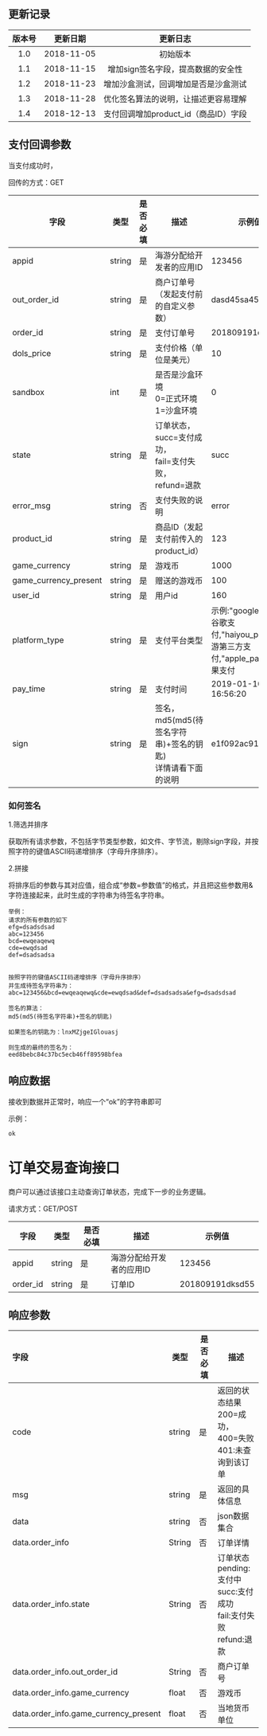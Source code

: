 ## 更新记录

| 版本号 |  更新日期  |               更新日志               |
| :----: | :--------: | :----------------------------------: |
|  1.0   | 2018-11-05 |               初始版本               |
|  1.1   | 2018-11-15 |  增加sign签名字段，提高数据的安全性  |
|  1.2   | 2018-11-23 | 增加沙盒测试，回调增加是否是沙盒测试 |
|  1.3   | 2018-11-28 | 优化签名算法的说明，让描述更容易理解 |
|  1.4   | 2018-12-13 | 支付回调增加product_id（商品ID）字段 |



## 支付回调参数

当支付成功时，

回传的方式：GET

| 字段                  | 类型   | 是否必填 | 描述                                                         | 示例值                                                       |
| --------------------- | ------ | -------- | ------------------------------------------------------------ | ------------------------------------------------------------ |
| appid                 | string | 是       | 海游分配给开发者的应用ID                                     | 123456                                                       |
| out_order_id          | string | 是       | 商户订单号（发起支付前的自定义参数）                         | dasd45sa45                                                   |
| order_id              | string | 是       | 支付订单号                                                   | 201809191dksd55                                              |
| dols_price            | string | 是       | 支付价格（单位是美元）                                       | 10                                                           |
| sandbox               | int    | 是       | 是否是沙盒环境<br />0=正式环境<br />1=沙盒环境               | 0                                                            |
| state                 | string | 是       | 订单状态，<br />succ=支付成功，<br />fail=支付失败，<br />refund=退款 | succ                                                         |
| error_msg             | string | 否       | 支付失败的说明                                               | error                                                        |
| product_id            | string | 是       | 商品ID（发起支付前传入的product_id）                         | 123                                                          |
| game_currency         | string | 是       | 游戏币                                                       | 1000                                                         |
| game_currency_present | string | 是       | 赠送的游戏币                                                 | 100                                                          |
| user_id               | string | 是       | 用户id                                                       | 160                                                          |
| platform_type         | string | 是       | 支付平台类型                                                 | 示例:"google_pay"为谷歌支付,"haiyou_pay"为海游第三方支付,"apple_pay"为苹果支付 |
| pay_time              | string | 是       | 支付时间                                                     | 2019-01-10 16:56:20                                          |
| sign                  | string | 是       | 签名，md5(md5(待签名字符串)+签名的钥匙)<br />详情请看下面的说明 | e1f092ac91b5fcdf9                                            |



### 如何签名

1.筛选并排序

获取所有请求参数，不包括字节类型参数，如文件、字节流，剔除sign字段，并按照字符的键值ASCII码递增排序（字母升序排序）。



2.拼接

将排序后的参数与其对应值，组合成“参数=参数值”的格式，并且把这些参数用&字符连接起来，此时生成的字符串为待签名字符串。

```
举例：
请求的所有参数的如下
efg=dsadsdsad
abc=123456
bcd=ewqeaqewq
cde=ewqdsad
def=dsadsadsa


按照字符的键值ASCII码递增排序（字母升序排序）
并生成待签名字符串为：
abc=123456&bcd=ewqeaqewq&cde=ewqdsad&def=dsadsadsa&efg=dsadsdsad

签名的算法：
md5(md5(待签名字符串)+签名的钥匙)

如果签名的钥匙为：lnxMZjgeIGlouasj

则生成的最终的签名为：
eed8bebc84c37bc5ecb46ff89598bfea

```





## 响应数据

接收到数据并正常时，响应一个“ok”的字符串即可

示例：

```html
ok
```





# 订单交易查询接口

商户可以通过该接口主动查询订单状态，完成下一步的业务逻辑。 

请求方式：GET/POST

| 字段     | 类型   | 是否必填 | 描述                     | 示例值          |
| -------- | ------ | -------- | ------------------------ | --------------- |
| appid    | string | 是       | 海游分配给开发者的应用ID | 123456          |
| order_id | string | 是       | 订单ID                   | 201809191dksd55 |



## 响应参数

| 字段            | 类型   | 是否必填 | 描述                                                         |
| :-------------- | ------ | -------- | ------------------------------------------------------------ |
| code            | string | 是       | 返回的状态结果<br />200=成功，<br />400=失败 <br/>401:未查询到该订单 |
| msg             | string | 是       | 返回的具体信息                                               |
| data            | string | 否       | json数据集合                                                 |
| data.order_info | String | 否       | 订单详情                                                     |
| data.order_info.state                 | String | 否       | 订单状态 <br/>pending:支付中<br />succ:支付成功<br />fail:支付失败<br />refund:退款 |
| data.order_info.out_order_id          | String | 否       | 商户订单号                                                   |
| data.order_info.game_currency         | float  | 否       | 游戏币                                                       |
| data.order_info.game_currency_present | float  | 否       | 当地货币单位                                                 |